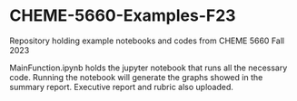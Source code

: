 # CHEME-5660-Examples-F23
Repository holding example notebooks and codes from CHEME 5660 Fall 2023

MainFunction.ipynb holds the jupyter notebook that runs all the necessary code. Running the notebook will generate the graphs showed in the summary report.
Executive report and rubric also uploaded.
